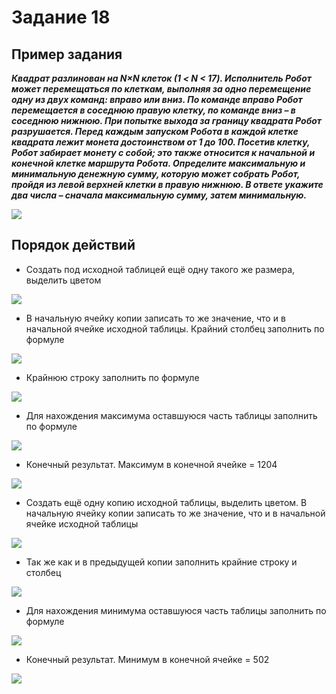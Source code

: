 # Задание 18
## Пример задания
***Квадрат разлинован на N×N клеток (1 < N < 17). Исполнитель Робот может перемещаться по клеткам, выполняя за одно перемещение одну из двух команд: вправо или вниз. По команде вправо Робот перемещается в соседнюю правую клетку, по команде вниз – в соседнюю нижнюю. При попытке выхода за границу квадрата Робот разрушается. Перед каждым запуском Робота в каждой клетке квадрата лежит монета достоинством от 1 до 100. Посетив клетку, Робот забирает монету с собой; это также относится к начальной и конечной клетке маршрута Робота. Определите максимальную и минимальную денежную сумму, которую может собрать Робот, пройдя из левой верхней клетки в правую нижнюю. В ответе укажите два числа – сначала максимальную сумму, затем минимальную.***  

![](ege18/1.png)

## Порядок действий
- Создать под исходной таблицей ещё одну такого же размера, выделить цветом  

![](ege18/2.png)  

- В начальную ячейку копии записать то же значение, что и в начальной ячейке исходной таблицы. Крайний столбец заполнить по формуле  

![](ege18/3.png)  

- Крайнюю строку заполнить по формуле  

![](ege18/4.png)  

- Для нахождения максимума оставшуюся часть таблицы заполнить по формуле  

![](ege18/5.png)  

- Конечный результат. Максимум в конечной ячейке = 1204  

![](ege18/6.png)  

- Создать ещё одну копию исходной таблицы, выделить цветом. В начальную ячейку копии записать то же значение, что и в начальной ячейке исходной таблицы  

![](ege18/7.png)  

- Так же как и в предыдущей копии заполнить крайние строку и столбец  

![](ege18/8.png)  

- Для нахождения минимума оставшуюся часть таблицы заполнить по формуле  

![](ege18/9.png)  

- Конечный результат. Минимум в конечной ячейке = 502  

![](ege18/10.png)  
